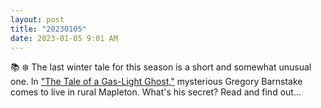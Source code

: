 ```yaml
---
layout: post
title: "20230105"
date: 2023-01-05 9:01 AM
---
```


📚 ❄️ The last winter tale for this season is a short and somewhat unusual one.  In ["The Tale of a Gas-Light Ghost,"](https://multoghost.wordpress.com/2023/01/05/the-tale-of-a-gas-light-ghost/) mysterious Gregory Barnstake comes to live in rural Mapleton. What's his secret? Read and find out...

